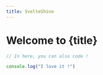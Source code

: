 ```yaml
---
title: SvelteShine
---
```

<script>
  import Counter from "./Counter.svelte";
</script>

# Welcome to {title}
<Counter />

```js
// In here, you can also code !

console.log("I love it !")
```
